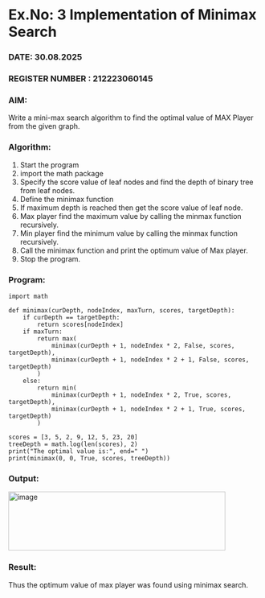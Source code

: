 # Ex.No: 3  Implementation of Minimax Search
### DATE: 30.08.2025                                                                         
### REGISTER NUMBER : 212223060145
### AIM: 
Write a mini-max search algorithm to find the optimal value of MAX Player from the given graph.
### Algorithm:
1. Start the program
2. import the math package
3. Specify the score value of leaf nodes and find the depth of binary tree from leaf nodes.
4. Define the minimax function
5. If maximum depth is reached then get the score value of leaf node.
6. Max player find the maximum value by calling the minmax function recursively.
7. Min player find the minimum value by calling the minmax function recursively.
8. Call the minimax function  and print the optimum value of Max player.
9. Stop the program. 

### Program:

```
import math

def minimax(curDepth, nodeIndex, maxTurn, scores, targetDepth):
    if curDepth == targetDepth:
        return scores[nodeIndex]
    if maxTurn:
        return max(
            minimax(curDepth + 1, nodeIndex * 2, False, scores, targetDepth),
            minimax(curDepth + 1, nodeIndex * 2 + 1, False, scores, targetDepth)
        )
    else:
        return min(
            minimax(curDepth + 1, nodeIndex * 2, True, scores, targetDepth),
            minimax(curDepth + 1, nodeIndex * 2 + 1, True, scores, targetDepth)
        )

scores = [3, 5, 2, 9, 12, 5, 23, 20]
treeDepth = math.log(len(scores), 2)
print("The optimal value is:", end=" ")
print(minimax(0, 0, True, scores, treeDepth))
```

### Output:
<img width="432" height="117" alt="image" src="https://github.com/user-attachments/assets/7af589cb-fcd5-444e-a4a1-6f2819cd5abd" />


### Result:
Thus the optimum value of max player was found using minimax search.
